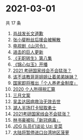 # 2021-03-01

共 17 条

<!-- BEGIN ZHIHUSEARCH -->
<!-- 最后更新时间 Mon Mar 01 2021 21:10:49 GMT+0800 (CST) -->
1. [肖战发长文道歉](https://www.zhihu.com/search?q=肖战)
1. [张小斐粉丝后援会被解散](https://www.zhihu.com/search?q=张小斐)
1. [电视剧《山河令》](https://www.zhihu.com/search?q=山河令)
1. [进击的巨人更新](https://www.zhihu.com/search?q=进击的巨人)
1. [《无职转生》第八集](https://www.zhihu.com/search?q=无职转生)
1. [《锦心似玉》开播](https://www.zhihu.com/search?q=锦心似玉)
1. [2021 考研国家线会不会猛涨？](https://www.zhihu.com/search?q=考研国家线)
1. [该不该教哥哥姐姐让着弟弟妹妹？](https://www.zhihu.com/search?q=奇葩说)
1. [国家即将推出「个人养老金制度」](https://www.zhihu.com/search?q=养老金)
1. [2020 个人所得税汇算](https://www.zhihu.com/search?q=个人所得税)
1. [三月文案](https://www.zhihu.com/search?q=三月文案)
1. [吴孟达因病救治无效去世](https://www.zhihu.com/search?q=吴孟达)
1. [湖人半场打卡轻取勇士](https://www.zhihu.com/search?q=湖人)
1. [2021考研国家线会不会猛涨？](https://www.zhihu.com/search?q=考研国家线)
1. [林书豪被叫「新冠病毒」](https://www.zhihu.com/search?q=林书豪)
1. [ JDG 队员们谈论 Uzi 变菜](https://www.zhihu.com/search?q=uzi变菜)
1. [大陆将暂停进口台湾地区菠萝](https://www.zhihu.com/search?q=暂停进口菠萝)
<!-- END ZHIHUSEARCH -->
